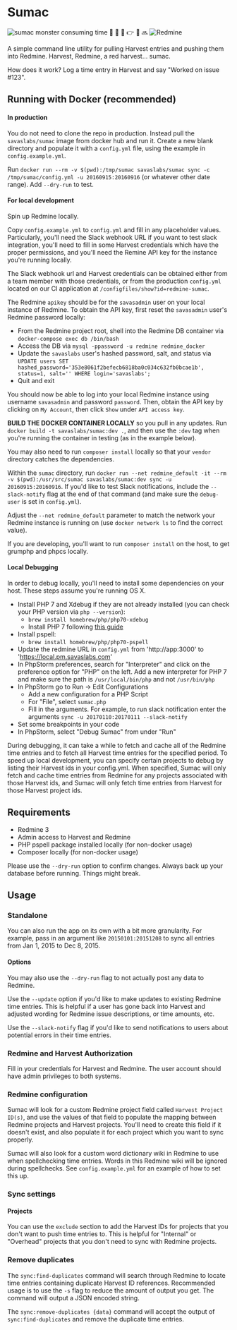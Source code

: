 # Sumac

![sumac monster consuming time](monster-sumac.gif "sumac monster consuming time")   :rocket:  :raised_hands: :pray: :point_right: :satellite: :soon: ![Redmine](redmine.png "Redmine") 

A simple command line utility for pulling Harvest entries and pushing them into Redmine. Harvest, Redmine, a red harvest... sumac.

How does it work? Log a time entry in Harvest and say "Worked on issue #123".

## Running with Docker (recommended)

#### In production

You do not need to clone the repo in production. Instead pull the `savaslabs/sumac` image from docker hub and run it. Create a new blank directory and populate it with a `config.yml` file, using the example in `config.example.yml`.

Run `docker run --rm -v $(pwd):/tmp/sumac savaslabs/sumac sync -c /tmp/sumac/config.yml -u 20160915:20160916` (or whatever other date range). Add `--dry-run` to test.

#### For local development

Spin up Redmine locally.

Copy `config.example.yml` to `config.yml` and fill in any placeholder values. Particularly, you'll need the Slack webhook URL if you want to test slack integration, you'll need to fill in some Harvest credentials which have the proper permissions, and you'll need the Remine API key for the instance you're running locally.

The Slack webhook url and Harvest credentials can be obtained either from a team member with those credentials, or from the production `config.yml` located on our CI application at `/configfiles/show?id=redmine-sumac`.

The Redmine `apikey` should be for the `savasadmin` user on your local instance of Redmine. To obtain the API key, first reset the `savasadmin` user's Redmine password locally:

- From the Redmine project root, shell into the Redmine DB container via `docker-compose exec db /bin/bash`
- Access the DB via `mysql -ppassword -u redmine redmine_docker` 
- Update the `savaslabs` user's hashed password, salt, and status via `UPDATE users SET hashed_password='353e8061f2befecb6818ba0c034c632fb0bcae1b', status=1, salt='' WHERE login='savaslabs';`
- Quit and exit

You should now be able to log into your local Redmine instance using username `savasadmin` and password `password`. Then, obtain the API key by clicking on `My Account`, then click `Show` under `API access key`.

**BUILD THE DOCKER CONTAINER LOCALLY** so you pull in any updates. Run `docker build -t savaslabs/sumac:dev .`, and then use the `:dev` tag when you're running the container in testing (as in the example below).

You may also need to run `composer install` locally so that your `vendor` directory catches the dependencies.

Within the `sumac` directory, run `docker run --net redmine_default -it --rm -v $(pwd):/usr/src/sumac savaslabs/sumac:dev sync -u 20160915:20160916`. If you'd like to test Slack notifications, include the `--slack-notify` flag at the end of that command (and make sure the `debug-user` is set in `config.yml`).

Adjust the `--net redmine_default` parameter to match the network your Redmine instance is running on  (use `docker network ls` to find the correct value).

If you are developing, you'll want to run `composer install` on the host, to get grumphp and phpcs locally.

#### Local Debugging

In order to debug locally, you'll need to install some dependencies on your host. These steps assume you're running OS X.

- Install PHP 7 and Xdebug if they are not already installed (you can check your PHP version via `php --version`):
    - `brew install homebrew/php/php70-xdebug`
    - Install PHP 7 following [this guide](https://developerjack.com/blog/2015/12/11/Installing-PHP7-with-homebrew/)
- Install pspell:
    - `brew install homebrew/php/php70-pspell`
- Update the redmine URL in `config.yml` from 'http://app:3000' to 'https://local.pm.savaslabs.com'
- In PhpStorm preferences, search for "Interpreter" and click on the preference option for "PHP" on the left. Add a new interpreter for PHP 7 and make sure the path is `/usr/local/bin/php` and not `/usr/bin/php`
- In PhpStorm go to Run -> Edit Configurations
    - Add a new configuration for a PHP Script
    - For "File", select `sumac.php`
    - Fill in the arguments. For example, to run slack notification enter the arguments `sync -u 20170110:20170111 --slack-notify`
- Set some breakpoints in your code
- In PhpStorm, select "Debug Sumac" from under "Run"

During debugging, it can take a while to fetch and cache all of the Redmine time entries and to fetch all Harvest time entries for the specified period. To speed up local development, you can specify certain projects to debug by listing their Harvest ids in your config.yml. When specified, Sumac will only fetch and cache time entries from Redmine for any projects associated with those Harvest ids, and Sumac will only fetch time entries from Harvest for those Harvest project ids. 

## Requirements

- Redmine 3
- Admin access to Harvest and Redmine
- PHP pspell package installed locally (for non-docker usage)
- Composer locally (for non-docker usage)

Please use the `--dry-run` option to confirm changes. Always back up your database before running. Things might break.

## Usage

### Standalone

You can also run the app on its own with a bit more granularity. For example, pass in an argument like `20150101:20151208` to sync all entries from Jan 1, 2015 to Dec 8, 2015.

#### Options

You may also use the `--dry-run` flag to not actually post any data to Redmine.

Use the `--update` option if you'd like to make updates to existing Redmine time entries. This is helpful if a user has gone back into Harvest and adjusted wording for Redmine issue descriptions, or time amounts, etc.

Use the `--slack-notify` flag if you'd like to send notifications to users about potential errors in their time entries.

### Redmine and Harvest Authorization

Fill in your credentials for Harvest and Redmine. The user account should have admin privileges to both systems.

### Redmine configuration

Sumac will look for a custom Redmine project field called `Harvest Project ID(s)`, and use the values of that field to populate the mapping between Redmine projects and Harvest projects. You'll need to create this field if it doesn't exist, and also populate it for each project which you want to sync properly.

Sumac will also look for a custom word dictionary wiki in Redmine to use when spellchecking time entries. Words in this Redmine wiki will be ignored during spellchecks. See `config.example.yml` for an example of how to set this up.

### Sync settings

#### Projects

You can use the `exclude` section to add the Harvest IDs for projects that you don't want to push time entries to. This is helpful for "Internal" or "Overhead" projects that you don't need to sync with Redmine projects.

### Remove duplicates

The `sync:find-duplicates` command will search through Redmine to locate time entries containing duplicate Harvest ID references. Recommended usage is to use the `-s` flag to reduce the amount of output you get. The command will output a JSON encoded string.

The `sync:remove-duplicates {data}` command will accept the output of `sync:find-duplicates` and remove the duplicate time entries.
